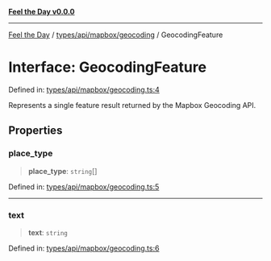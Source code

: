 [**Feel the Day v0.0.0**](../../../../../README.md)

***

[Feel the Day](../../../../../README.md) / [types/api/mapbox/geocoding](../README.md) / GeocodingFeature

# Interface: GeocodingFeature

Defined in: [types/api/mapbox/geocoding.ts:4](https://github.com/HyeinKang/feel-the-day/blob/6b0d3fb3bda5bce2accd42bfbaa4c5a46f07891e/src/types/api/mapbox/geocoding.ts#L4)

Represents a single feature result returned by the Mapbox Geocoding API.

## Properties

### place\_type

> **place\_type**: `string`[]

Defined in: [types/api/mapbox/geocoding.ts:5](https://github.com/HyeinKang/feel-the-day/blob/6b0d3fb3bda5bce2accd42bfbaa4c5a46f07891e/src/types/api/mapbox/geocoding.ts#L5)

***

### text

> **text**: `string`

Defined in: [types/api/mapbox/geocoding.ts:6](https://github.com/HyeinKang/feel-the-day/blob/6b0d3fb3bda5bce2accd42bfbaa4c5a46f07891e/src/types/api/mapbox/geocoding.ts#L6)

